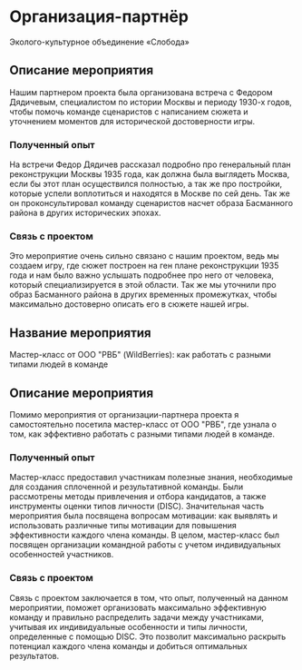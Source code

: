 # Организация-партнёр #
Эколого-культурное объединение «Слобода» 

## Описание мероприятия ##
Нашим партнером проекта была организована встреча с Федором Дядичевым, специалистом по истории Москвы и периоду 1930-х годов, чтобы помочь команде сценаристов с написанием сюжета и уточнением моментов для исторической достоверности игры.

### Полученный опыт ###
На встречи Федор Дядичев рассказал подробно про генеральный план реконструкции Москвы 1935 года, как должна была выглядеть Москва, если бы этот план осуществился полностью, а так же про постройки, которые успели воплотиться и находятся в Москве по сей день. Так же он проконсультировал команду сценаристов насчет образа Басманного района в других исторических эпохах.

### Связь с проектом ###
Это мероприятие очень сильно связано с нашим проектом, ведь мы создаем игру, где сюжет построен на ген плане реконструкции 1935 года и нам было важно услышать подробнее про него от человека, который специализируется в этой области. Так же мы уточнили про образ Басманного района в других временных промежутках, чтобы максимально достоверно описать его в сюжете нашей игры.

## Название мероприятия ##
Мастер-класс от ООО "РВБ" (WildBerries): как работать с разными типами людей в команде 

## Описание мероприятия ##
Помимо мероприятия от организации-партнера проекта я самостоятельно посетила мастер-класс от ООО "РВБ", где узнала о том, как эффективно работать с разными типами людей в команде.

### Полученный опыт ###
Мастер-класс предоставил участникам полезные знания, необходимые для создания сплоченной и результативной команды. Были рассмотрены методы привлечения и отбора кандидатов, а также инструменты оценки типов личности (DISC). Значительная часть мероприятия была посвящена вопросам мотивации: как выявлять и использовать различные типы мотивации для повышения эффективности каждого члена команды. В целом, мастер-класс был посвящен организации командной работы с учетом индивидуальных особенностей участников.

### Связь с проектом ###
Связь с проектом заключается в том, что опыт, полученный на данном мероприятии, поможет организовать максимально эффективную команду и правильно распределить задачи между участниками, учитывая их индивидуальные особенности и типы личности, определенные с помощью DISC. Это позволит максимально раскрыть потенциал каждого члена команды и добиться оптимальных результатов.
